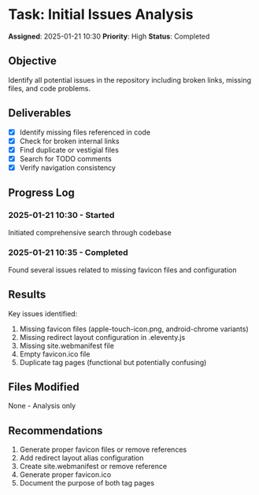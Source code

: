 # Task: Initial Issues Analysis
**Assigned**: 2025-01-21 10:30
**Priority**: High
**Status**: Completed

## Objective
Identify all potential issues in the repository including broken links, missing files, and code problems.

## Deliverables
- [x] Identify missing files referenced in code
- [x] Check for broken internal links
- [x] Find duplicate or vestigial files
- [x] Search for TODO comments
- [x] Verify navigation consistency

## Progress Log
### 2025-01-21 10:30 - Started
Initiated comprehensive search through codebase

### 2025-01-21 10:35 - Completed
Found several issues related to missing favicon files and configuration

## Results
Key issues identified:
1. Missing favicon files (apple-touch-icon.png, android-chrome variants)
2. Missing redirect layout configuration in .eleventy.js
3. Missing site.webmanifest file
4. Empty favicon.ico file
5. Duplicate tag pages (functional but potentially confusing)

## Files Modified
None - Analysis only

## Recommendations
1. Generate proper favicon files or remove references
2. Add redirect layout alias configuration
3. Create site.webmanifest or remove reference
4. Generate proper favicon.ico
5. Document the purpose of both tag pages